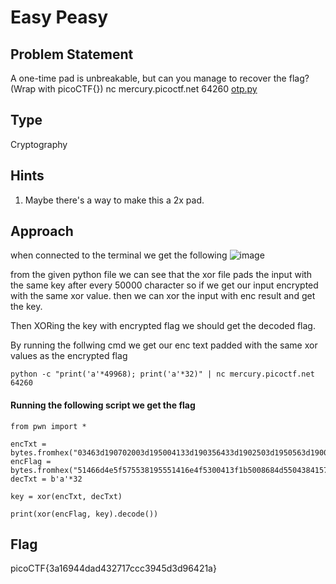 # Easy Peasy

## Problem Statement

A one-time pad is unbreakable, but can you manage to recover the flag? (Wrap with picoCTF{}) nc mercury.picoctf.net 64260 [otp.py](https://mercury.picoctf.net/static/338fdafc11b7fbfb9cca5edac5085d05/otp.py)

## Type

Cryptography

## Hints

1. Maybe there's a way to make this a 2x pad.
## Approach

when connected to the terminal we get the following
![image](https://i.imgur.com/khav0TF.png)

from the given python file we can see that the xor file pads the input with the same key after every 50000 character so if we get our input encrypted with the same xor value. then we can xor the input with enc result and get the key.

Then XORing the key with encrypted flag we should get the decoded flag.

By running the follwing cmd we get our enc text padded with the same xor values as the encrypted flag
```
python -c "print('a'*49968); print('a'*32)" | nc mercury.picoctf.net 64260
```

#### Running the following script we get the flag

```http
from pwn import *

encTxt = bytes.fromhex("03463d190702003d195004133d190356433d1902503d1950563d1900513d1959")
encFlag = bytes.fromhex("51466d4e5f575538195551416e4f5300413f1b5008684d5504384157046e4959")
decTxt = b'a'*32

key = xor(encTxt, decTxt)

print(xor(encFlag, key).decode())
```

## Flag

picoCTF{3a16944dad432717ccc3945d3d96421a}